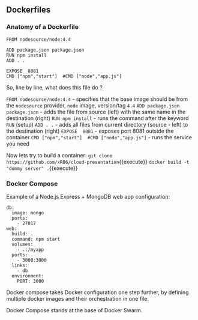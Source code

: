 
## Dockerfiles

### Anatomy of a Dockerfile

```
FROM nodesource/node:4.4

ADD package.json package.json  
RUN npm install  
ADD . .

EXPOSE  8081
CMD ["npm","start"]  #CMD ["node","app.js"]  
```

So, line by line, what does this file do ?

`FROM nodesource/node:4.4` - specifies that the base image should be from the `nodesource` provider, `node` image, version/tag `4.4`
`ADD package.json package.json` - adds the file from source (left) with the same name in the destination (right)
`RUN npm install` - runs the command after the keyword `RUN` (setup)
`ADD . .` - adds all files from current directory (source - left) to the destination (right)
`EXPOSE  8081` - exposes port 8081 outside the container
`CMD ["npm","start"]  #CMD ["node","app.js"]` - runs the service you need

Now lets try to build a container:
`git clone https://github.com/xR86/cloud-presentation`{{execute}}
`docker build -t "dummy server" .`{{execute}}


### Docker Compose

Example of a Node.js Express + MongoDB web app configuration:
```
db:
  image: mongo
  ports:
    - 27017
web:
  build: .
  command: npm start
  volumes:
    - .:/myapp
  ports:
    - 3000:3000
  links:
    - db
  environment:
    PORT: 3000
```

Docker compose takes Docker configuration one step further, by defining multiple docker images and their orchestration in one file.

Docker Compose stands at the base of Docker Swarm.
